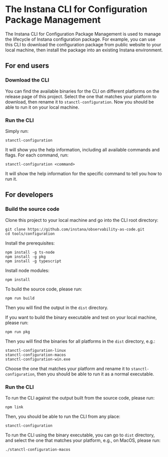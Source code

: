 # The Instana CLI for Configuration Package Management

The Instana CLI for Configuration Package Management is used to manage the lifecycle of Instana configuration package. For example, you can use this CLI to download the configuration package from public website to your local machine, then install the package into an existing Instana environment.

## For end users

### Download the CLI

You can find the available binaries for the CLI on different platforms on the release page of this project. Select the one that matches your platform to download, then rename it to `stanctl-configuration`. Now you should be able to run it on your local machine.

### Run the CLI

Simply run:
```console
stanctl-configuration
```

It will show you the help information, including all available commands and flags. For each command, run:
```console
stanctl-configuration <command>
```

It will show the help information for the specific command to tell you how to run it.

## For developers

### Build the source code

Clone this project to your local machine and go into the CLI root directory:

```console
git clone https://github.com/instana/observability-as-code.git
cd tools/configuration
```

Install the prerequisites:
```console
npm install -g ts-node
npm install -g pkg
npm install -g typescript
```

Install node modules:

```console
npm install
```

To build the source code, please run:

```console
npm run build
```

Then you will find the output in the `dist` directory.

If you want to build the binary executable and test on your local machine, please run:
```console
npm run pkg
```

Then you will find the binaries for all platforms in the `dist` directory, e.g.:
```console
stanctl-configuration-linux
stanctl-configuration-macos
stanctl-configuration-win.exe
```

Choose the one that matches your platform and rename it to `stanctl-configuration`, then you should be able to run it as a normal executable.

### Run the CLI

To run the CLI against the output built from the source code, please run:
```console
npm link
```

Then, you should be able to run the CLI from any place:

```console
stanctl-configuration
```

To run the CLI using the binary executable, you can go to `dist` directory, and select the one that matches your platform, e.g., on MacOS, please run:

```console
./stanctl-configuration-macos
```
